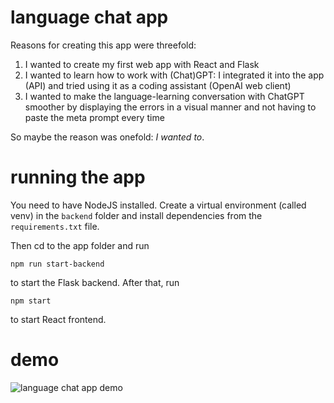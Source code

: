 # language chat app
Reasons for creating this app were threefold:
1. I wanted to create my first web app with React and Flask
2. I wanted to learn how to work with (Chat)GPT: I integrated it into the app (API) and tried using it as a coding assistant (OpenAI web client)
3. I wanted to make the language-learning conversation with ChatGPT smoother by displaying the errors in a visual manner and not having to paste the meta prompt every time

So maybe the reason was onefold: *I wanted to*.

# running the app
You need to have NodeJS installed. Create a virtual environment (called venv) in the `backend` folder and install dependencies from the `requirements.txt` file.

Then cd to the app folder and run
```
npm run start-backend
```
to start the Flask backend. After that, run
```
npm start
```
to start React frontend.

# demo
![language chat app demo](https://github.com/kamilabielska/language_chat_app/blob/master/lang_chat_app_demo.gif?raw=true)
